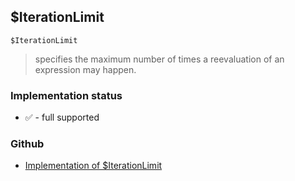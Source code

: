 ## $IterationLimit

```
$IterationLimit
```

> specifies the maximum number of times a reevaluation of an expression may happen.
  
 







### Implementation status

* &#x2705; - full supported

### Github

* [Implementation of $IterationLimit](https://github.com/axkr/symja_android_library/blob/master/symja_android_library/matheclipse-core/src/main/java/org/matheclipse/core/builtin/ConstantDefinitions.java#L317) 
